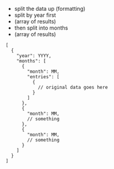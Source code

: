 - split the data up (formatting)
- split by year first
- (array of results)
- then split into months
- (array of results)

```
[
  {
    "year": YYYY,
    "months": [
      {
        "month": MM,
        "entries": [
          {
            // original data goes here
          }
        ]
      },
      {
        "month": MM,
        // something
      },
      {
        "month": MM,
        // something
      }
    ]
  }
]
```
